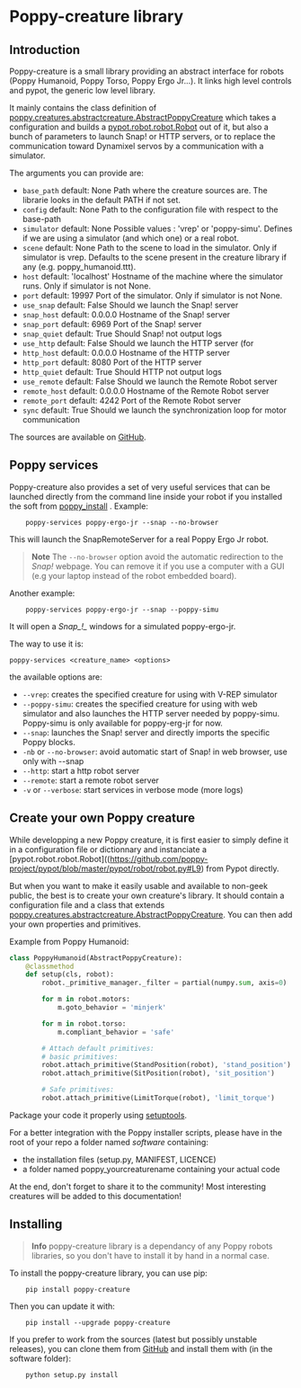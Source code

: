 # Poppy-creature library

## Introduction
Poppy-creature is a small library providing an abstract interface for robots (Poppy Humanoid, Poppy Torso, Poppy Ergo Jr...). It links high level controls and pypot, the generic low level library.

It mainly contains the class definition of [poppy.creatures.abstractcreature.AbstractPoppyCreature](https://github.com/poppy-project/poppy-creature/blob/master/software/poppy/creatures/abstractcreature.py) which takes a configuration and builds a [pypot.robot.robot.Robot](https://github.com/poppy-project/pypot/blob/master/pypot/robot/robot.py#L9) out of it, but also a bunch of parameters to launch Snap! or HTTP servers, or to replace the communication toward Dynamixel servos by a communication with a simulator.

The arguments you can provide are:

-   `base_path` default: None Path where the creature sources are. The
    librarie looks in the default PATH if not set.
-   `config` default: None Path to the configuration file with respect
    to the base-path
-   `simulator` default: None Possible values : 'vrep' or 'poppy-simu'.
    Defines if we are using a simulator (and which one) or a real robot.
-   `scene` default: None Path to the scene to load in the simulator.
    Only if simulator is vrep. Defaults to the scene present in the
    creature library if any (e.g. poppy\_humanoid.ttt).
-   `host` default: 'localhost' Hostname of the machine where the
    simulator runs. Only if simulator is not None.
-   `port` default: 19997 Port of the simulator. Only if simulator is not None.
-   `use_snap` default: False Should we launch the Snap! server
-   `snap_host` default: 0.0.0.0 Hostname of the Snap! server
-   `snap_port` default: 6969 Port of the Snap! server
-   `snap_quiet` default: True Should Snap! not output logs
-   `use_http` default: False Should we launch the HTTP server (for
-   `http_host` default: 0.0.0.0 Hostname of the HTTP server
-   `http_port` default: 8080 Port of the HTTP server
-   `http_quiet` default: True Should HTTP not output logs
-   `use_remote` default: False Should we launch the Remote Robot server
-   `remote_host` default: 0.0.0.0 Hostname of the Remote Robot server
-   `remote_port` default: 4242 Port of the Remote Robot server
-   `sync` default: True Should we launch the synchronization loop for motor communication

The sources are available on [GitHub](https://github.com/poppy-project/poppy-creature).

## Poppy services

Poppy-creature also provides a set of very useful services that can be launched directly from the command line inside your robot if you installed the soft from [poppy\_install](https://github.com/poppy-project/poppy_install) .
Example:
```
    poppy-services poppy-ergo-jr --snap --no-browser
```

This will launch the SnapRemoteServer for a real Poppy Ergo Jr robot.

> **Note** The `--no-browser` option avoid the automatic redirection to the *Snap!* webpage. 
You can remove it if you use a computer with a GUI (e.g your laptop instead of the robot embedded board).

Another example:
```
    poppy-services poppy-ergo-jr --snap --poppy-simu
```
It will open a *Snap_!_* windows for a simulated poppy-ergo-jr.


The way to use it is:

    poppy-services <creature_name> <options>

the available options are:

-   `--vrep`: creates the specified creature for using with V-REP simulator
-   `--poppy-simu`: creates the specified creature for using with web simulator and also launches the HTTP server needed by poppy-simu. Poppy-simu is only available for poppy-erg-jr for now.
-   `--snap`: launches the Snap! server and directly imports the specific Poppy blocks.
-   `-nb` or `--no-browser`: avoid automatic start of Snap! in web
    browser, use only with --snap
-   `--http`: start a http robot server
-   `--remote`: start a remote robot server
-   `-v` or `--verbose`: start services in verbose mode (more logs)

## Create your own Poppy creature

While developping a new Poppy creature, it is first easier to simply define it in a configuration file or dictionnary and instanciate a [pypot.robot.robot.Robot]((https://github.com/poppy-project/pypot/blob/master/pypot/robot/robot.py#L9) from Pypot directly.

But when you want to make it easily usable and available to non-geek public, the best is to create your own creature's library. It should contain a configuration file and a class that extends [poppy.creatures.abstractcreature.AbstractPoppyCreature](https://github.com/poppy-project/poppy-creature/blob/master/software/poppy/creatures/abstractcreature.py). You can then
add your own properties and primitives.

Example from Poppy Humanoid:

```python
class PoppyHumanoid(AbstractPoppyCreature):
    @classmethod
    def setup(cls, robot):
        robot._primitive_manager._filter = partial(numpy.sum, axis=0)

        for m in robot.motors:
            m.goto_behavior = 'minjerk'

        for m in robot.torso:
            m.compliant_behavior = 'safe'

        # Attach default primitives:
        # basic primitives:
        robot.attach_primitive(StandPosition(robot), 'stand_position')
        robot.attach_primitive(SitPosition(robot), 'sit_position')

        # Safe primitives:
        robot.attach_primitive(LimitTorque(robot), 'limit_torque')
```


Package your code it properly using [setuptools](https://pythonhosted.org/an_example_pypi_project/setuptools.html).

For a better integration with the Poppy installer scripts, please have in the root of your repo a folder named *software* containing:

-   the installation files (setup.py, MANIFEST, LICENCE)
-   a folder named poppy\_yourcreaturename containing your actual code

At the end, don't forget to share it to the community! Most interesting
creatures will be added to this documentation!

## Installing

> **Info** poppy-creature library is a dependancy of any Poppy robots libraries, so you don't have to install it by hand in a normal case.

To install the poppy-creature library, you can use pip:
```
    pip install poppy-creature
```
Then you can update it with:
```
    pip install --upgrade poppy-creature
```
If you prefer to work from the sources (latest but possibly unstable releases), you can clone them from [GitHub](https://github.com/poppy-project/poppy-creature) and install them with (in the software folder):
```
    python setup.py install
```


